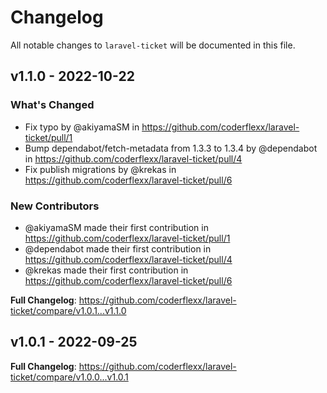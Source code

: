 # Changelog

All notable changes to `laravel-ticket` will be documented in this file.

## v1.1.0 - 2022-10-22

### What's Changed

- Fix typo by @akiyamaSM in https://github.com/coderflexx/laravel-ticket/pull/1
- Bump dependabot/fetch-metadata from 1.3.3 to 1.3.4 by @dependabot in https://github.com/coderflexx/laravel-ticket/pull/4
- Fix publish migrations by @krekas in https://github.com/coderflexx/laravel-ticket/pull/6

### New Contributors

- @akiyamaSM made their first contribution in https://github.com/coderflexx/laravel-ticket/pull/1
- @dependabot made their first contribution in https://github.com/coderflexx/laravel-ticket/pull/4
- @krekas made their first contribution in https://github.com/coderflexx/laravel-ticket/pull/6

**Full Changelog**: https://github.com/coderflexx/laravel-ticket/compare/v1.0.1...v1.1.0

## v1.0.1 - 2022-09-25

**Full Changelog**: https://github.com/coderflexx/laravel-ticket/compare/v1.0.0...v1.0.1
